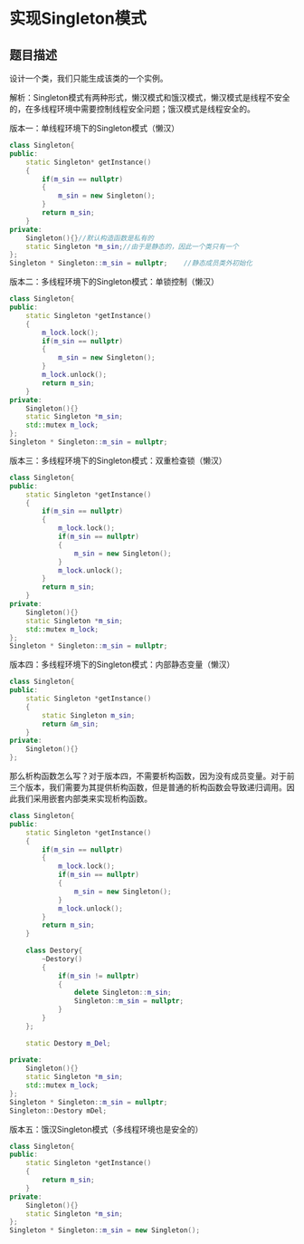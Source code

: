 # 实现Singleton模式

## 题目描述

设计一个类，我们只能生成该类的一个实例。



解析：Singleton模式有两种形式，懒汉模式和饿汉模式，懒汉模式是线程不安全的，在多线程环境中需要控制线程安全问题；饿汉模式是线程安全的。



版本一：单线程环境下的Singleton模式（懒汉）

```c++
class Singleton{
public:
	static Singleton* getInstance()
    {
        if(m_sin == nullptr)
        {
            m_sin = new Singleton();
        }
        return m_sin;
    }
private:
    Singleton(){}//默认构造函数是私有的
    static Singleton *m_sin;//由于是静态的，因此一个类只有一个
};
Singleton * Singleton::m_sin = nullptr;    //静态成员类外初始化
```



版本二：多线程环境下的Singleton模式：单锁控制（懒汉）

```c++
class Singleton{
public:
    static Singleton *getInstance()
    {
        m_lock.lock();
        if(m_sin == nullptr)
        {
            m_sin = new Singleton();
        }
        m_lock.unlock();
        return m_sin;
    }
private:
    Singleton(){}
    static Singleton *m_sin;
    std::mutex m_lock;
};
Singleton * Singleton::m_sin = nullptr;
```



版本三：多线程环境下的Singleton模式：双重检查锁（懒汉）

```c++
class Singleton{
public:
    static Singleton *getInstance()
    {
        if(m_sin == nullptr)
        {
            m_lock.lock();
            if(m_sin == nullptr)
            {
                m_sin = new Singleton();
            }
            m_lock.unlock();
        }
        return m_sin;
    }
private:
    Singleton(){}
    static Singleton *m_sin;
    std::mutex m_lock;
};
Singleton * Singleton::m_sin = nullptr;
```



版本四：多线程环境下的Singleton模式：内部静态变量（懒汉）

```c++
class Singleton{
public:
    static Singleton *getInstance()
    {
        static Singleton m_sin;
        return &m_sin;
    }
private:
    Singleton(){}
};
```



那么析构函数怎么写？对于版本四，不需要析构函数，因为没有成员变量。对于前三个版本，我们需要为其提供析构函数，但是普通的析构函数会导致递归调用。因此我们采用嵌套内部类来实现析构函数。

```c++
class Singleton{
public:
    static Singleton *getInstance()
    {
        if(m_sin == nullptr)
        {
            m_lock.lock();
            if(m_sin == nullptr)
            {
                m_sin = new Singleton();
            }
            m_lock.unlock();
        }
        return m_sin;
    }
    
    class Destory{
        ~Destory()
        {
            if(m_sin != nullptr)
            {
                delete Singleton::m_sin;
                Singleton::m_sin = nullptr;
            }
        }
    };
    
    static Destory m_Del;
    
private:
    Singleton(){}
    static Singleton *m_sin;
    std::mutex m_lock;
};
Singleton * Singleton::m_sin = nullptr;
Singleton::Destory mDel;
```



版本五：饿汉Singleton模式（多线程环境也是安全的）

```c++
class Singleton{
public:
    static Singleton *getInstance()
    {
        return m_sin;
    }
private:
    Singleton(){}
    static Singleton *m_sin;
};
Singleton * Singleton::m_sin = new Singleton();
```

